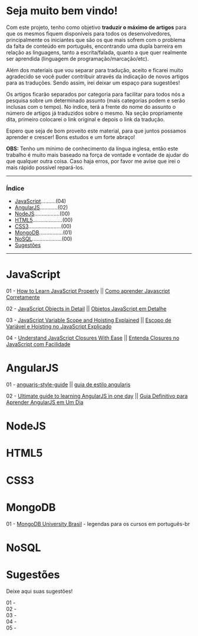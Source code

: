 # Seja muito bem vindo! 

Com este projeto, tenho como objetivo **traduzir o máximo de artigos** para que os mesmos fiquem disponíveis para todos os desenvolvedores, principalmente os iniciantes que são os que mais sofrem com o problema da falta de conteúdo em português, encontrando uma dupla barreira em relação as linguagens, tanto a escrita/falada, quanto a que quer realmente ser aprendida (linguagem de programação/marcação/etc).

Além dos materiais que vou separar para tradução, aceito e ficarei muito agradecido se você puder contribuir através da indicação de novos artigos para as traduções. Sendo assim, irei deixar um espaço para sugestões!

Os artigos ficarão separados por categoria para facilitar para todos nós a pesquisa sobre um determinado assunto (mais categorias podem e serão inclusas com o tempo). No índice, terá a frente do nome do assunto o número de artigos já traduzidos sobre o mesmo. Na seção propriamente dita, primeiro colocarei o link original e depois o link da tradução.

Espero que seja de bom proveito este material, para que juntos possamos aprender e crescer! Bons estudos e um forte abraço!

**OBS:** Tenho um mínimo de conhecimento da língua inglesa, então este trabalho é muito mais baseado na força de vontade e vontade de ajudar do que qualquer outra coisa. Caso haja erros, por favor me avise que irei o mais rápido possível repará-los. 

---

### Índice

* [JavaScript](#javascript)..........(04)
* [AngularJS](#angularjs)............(02)
* [NodeJS](#node.js).................(00)
* [HTML5](#html5)....................(00)
* [CSS3](#css3)......................(00)
* [MongoDB](#mongodb)................(01)
* [NoSQL](#nosql)....................(00)
* [Sugestões](#sugestões) 

---

# JavaScript

01 - [How to Learn JavaScript Properly](http://javascriptissexy.com/how-to-learn-javascript-properly/) || [Como aprender Javascript Corretamente](http://codeinbrasil.wordpress.com/2013/04/28/como-aprender-javascript-corretamente-javascript-is-sexy/)

02 - [JavaScript Objects in Detail](http://javascriptissexy.com/javascript-objects-in-detail/) || [Objetos JavaScript em Detalhe](http://javascriptbrasil.com/2013/10/07/objetos-javascript-em-detalhe/)

03 - [JavaScript Variable Scope and Hoisting Explained](http://javascriptissexy.com/javascript-variable-scope-and-hoisting-explained/) || [Escopo de Variável e Hoisting no JavaScript Explicado](http://javascriptbrasil.com/2013/10/11/escopo-de-variavel-e-hoisting-no-javascript-explicado/)

04 - [Understand JavaScript Closures With Ease](http://javascriptissexy.com/understand-javascript-closures-with-ease/) || [Entenda Closures no JavaScript com Facilidade](http://javascriptbrasil.com/2013/10/12/entenda-closures-no-javascript-com-facilidade/)

# AngularJS

01 - [anguarjs-style-guide](https://github.com/mgechev/angularjs-style-guide) || [guia de estilo angularjs](https://github.com/eoop/angularjs-style-guide/blob/master/README-pt-br.md)

02 - [Ultimate guide to learning AngularJS in one day](http://toddmotto.com/ultimate-guide-to-learning-angular-js-in-one-day/) || [Guia Definitivo para Aprender AngularJS em Um Dia](http://javascriptbrasil.com/2013/10/18/guia-definitivo-para-aprender-angularjs-em-um-dia/) 

# NodeJS

# HTML5

# CSS3

# MongoDB

01 - [MongoDB University Brasil](https://github.com/eoop/mongodb-university-brasil) - legendas para os cursos em português-br

# NoSQL

# Sugestões
Deixe aqui suas sugestões! 

01 - <br>
02 - <br>
03 - <br>
04 - <br>
05 - <br>

